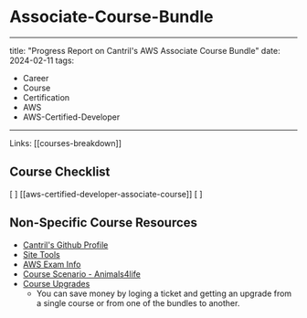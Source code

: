 # Associate-Course-Bundle

---

title: "Progress Report on Cantril's AWS Associate Course Bundle"
date: 2024-02-11
tags:

- Career
- Course
- Certification
- AWS
- AWS-Certified-Developer

---

Links: [[courses-breakdown]]

## Course Checklist

[ ] [[aws-certified-developer-associate-course]]
[ ]

## Non-Specific Course Resources

- [Cantril's Github Profile](https://github.com/acantril)
- [Site Tools](./AWS-Certified-Developer-Associate.md#site-tools-and-features)
- [AWS Exam Info](./AWS-Certified-Developer-Associate.md#aws-exams)
- [Course Scenario - Animals4life](AWS-Certified-Developer-Associate.md#course-scenario---animals4life)
- [Course Upgrades](https://learn.cantrill.io/courses/1101194/lectures/49074937)
  - You can save money by loging a ticket and getting an upgrade from a single course or from one of the bundles to another.
